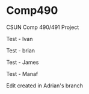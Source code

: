 # Comp490
CSUN Comp 490/491 Project

Test - Ivan

Test - brian

Test - James

Test - Manaf

Edit created in Adrian's branch
